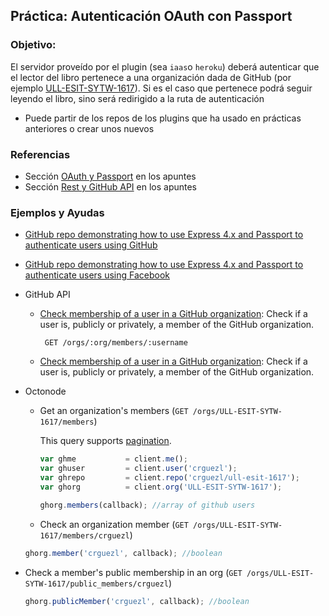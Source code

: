 ## Práctica: Autenticación OAuth con Passport

<!--sec data-title="Descripción" data-id="sectiondescripcion" data-show=true ces-->
### Objetivo:

El servidor proveído por el plugin (sea `iaas`o `heroku`) deberá autenticar que el lector
del libro  pertenece  a una organización dada de GitHub (por ejemplo [ULL-ESIT-SYTW-1617](https://github.com/ULL-ESIT-SYTW-1617)). Si es el caso que pertenece podrá seguir leyendo el libro, sino será redirigido a la ruta de autenticación


* Puede partir de los repos de los plugins que ha usado en prácticas anteriores o crear unos nuevos


<!-- endsec -->

<!--sec data-title="Ejemplos y Referencias" data-id="sectionreferencias" data-show=true ces-->

### Referencias

* Sección [OAuth y Passport](../apuntes/authentication/README.md) en los apuntes
* Sección [Rest y GitHub API](../apuntes/rest/README.md) en los apuntes

### Ejemplos y Ayudas

* [GitHub repo demonstrating how to use Express 4.x and Passport to authenticate users using GitHub](https://github.com/ULL-ESIT-SYTW-1617/express-4.x-github-example)
* [GitHub repo demonstrating how to use Express 4.x and Passport to authenticate users using Facebook](https://github.com/ULL-ESIT-DSI-1617/express-4.x-facebook-example)
* GitHub API
  - [Check membership of a user in a GitHub organization](https://developer.github.com/v3/orgs/members/#check-membership): Check if a user is, publicly or privately, a member of the GitHub organization.
    ```
     GET /orgs/:org/members/:username
    ```
  - [Check membership of a user in a GitHub organization](https://developer.github.com/v3/orgs/members/#check-membership): Check if a user is, publicly or privately, a member of the GitHub organization.
* Octonode
  - Get an organization's members (`GET /orgs/ULL-ESIT-SYTW-1617/members`)

    This query supports [pagination](https://github.com/pksunkara/octonode/blob/master/#pagination).

    ```js
    var ghme           = client.me();
    var ghuser         = client.user('crguezl');
    var ghrepo         = client.repo('crguezl/ull-esit-1617');
    var ghorg          = client.org('ULL-ESIT-SYTW-1617');

    ghorg.members(callback); //array of github users
    ```

  -  Check an organization member (`GET /orgs/ULL-ESIT-SYTW-1617/members/crguezl`)

    ```js
    ghorg.member('crguezl', callback); //boolean
    ```

 - Check a member's public membership in an org (`GET /orgs/ULL-ESIT-SYTW-1617/public_members/crguezl`)

    ```js
    ghorg.publicMember('crguezl', callback); //boolean
    ```

<!-- endsec -->
